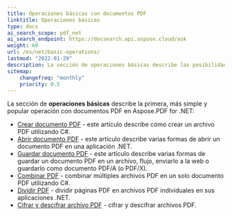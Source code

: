 ```yaml
---
title: Operaciones básicas con documentos PDF
linktitle: Operaciones básicas
type: docs
ai_search_scope: pdf_net
ai_search_endpoint: https://docsearch.api.aspose.cloud/ask
weight: 60
url: /es/net/basic-operations/
lastmod: "2022-01-29"
description: La sección de operaciones básicas describe las posibilidades de abrir y guardar documentos PDF utilizando el Aspose.PDF for .NET.
sitemap:
    changefreq: "monthly"
    priority: 0.5
---
```

La sección de **operaciones básicas** describe la primera, más simple y popular operación con documentos PDF en Aspose.PDF for .NET:

- [Crear documento PDF](/pdf/net/create-document/) - este artículo describe cómo crear un archivo PDF utilizando C#.
- [Abrir documento PDF](/pdf/net/open-pdf-document/) - este artículo describe varias formas de abrir un documento PDF en una aplicación .NET.
- [Guardar documento PDF](/pdf/net/save-pdf-document/) - este artículo describe varias formas de guardar un documento PDF en un archivo, flujo, enviarlo a la web o guardarlo como documento PDF/A (o PDF/X).
- [Combinar PDF](/pdf/net/merge-pdf-documents/) - combinar múltiples archivos PDF en un solo documento PDF utilizando C#.
- [Dividir PDF](/pdf/net/split-document/) - dividir páginas PDF en archivos PDF individuales en sus aplicaciones .NET.
- [Cifrar y descifrar archivo PDF](/pdf/net/set-privileges-encrypt-and-decrypt-pdf-file/) - cifrar y descifrar archivos PDF.